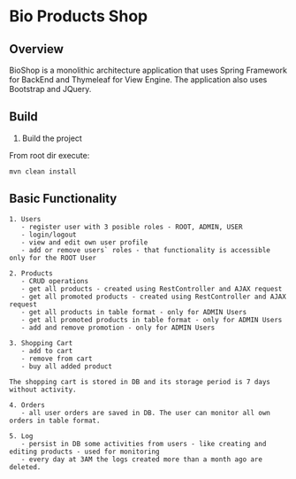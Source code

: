 # Bio Products Shop

## Overview

BioShop is a monolithic architecture application that uses Spring Framework for BackEnd and Thymeleaf for View Engine.
The application also uses Bootstrap and JQuery.

## Build

1. Build the project

From root dir execute:

`mvn clean install`

## Basic Functionality

    1. Users
       - register user with 3 posible roles - ROOT, ADMIN, USER
       - login/logout
       - view and edit own user profile
       - add or remove users` roles - that functionality is accessible only for the ROOT User
    
    2. Products
       - CRUD operations
       - get all products - created using RestController and AJAX request
       - get all promoted products - created using RestController and AJAX request
       - get all products in table format - only for ADMIN Users
       - get all promoted products in table format - only for ADMIN Users
       - add and remove promotion - only for ADMIN Users
    
    3. Shopping Cart
       - add to cart
       - remove from cart
       - buy all added product
    
    The shopping cart is stored in DB and its storage period is 7 days without activity.
    
    4. Orders
       - all user orders are saved in DB. The user can monitor all own orders in table format.
       
    5. Log
       - persist in DB some activities from users - like creating and editing products - used for monitoring
       - every day at 3AM the logs created more than a month ago are deleted.